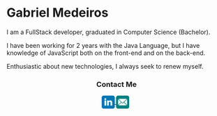 # Gabriel Medeiros

I am a FullStack developer, graduated in Computer Science (Bachelor).

I have been working for 2 years with the Java Language, but I have knowledge of JavaScript both on the front-end and on the back-end.

Enthusiastic about new technologies, I always seek to renew myself.

<h3 align="center">Contact Me</h3>

<p align="center" style="margin-right:5px;">
  <a href="https://www.linkedin.com/in/gabriel-medeiros-79a02715a/">
    <img 
    align="center"
    height="30"
    width="30"
    alt="Linkedin" 
    src="https://github.com/gjmedeiros/badges-and-icons/blob/master/icons/linkedin.svg"/>
  </a>

  <a href="gabriel.m.goncalves@outlook.com">
    <img 
    align="center"
    height="30"
    width="30"
    alt="Email" 
    src="https://github.com/gjmedeiros/badges-and-icons/blob/master/icons/email.svg"/>
  </a>
</p>
